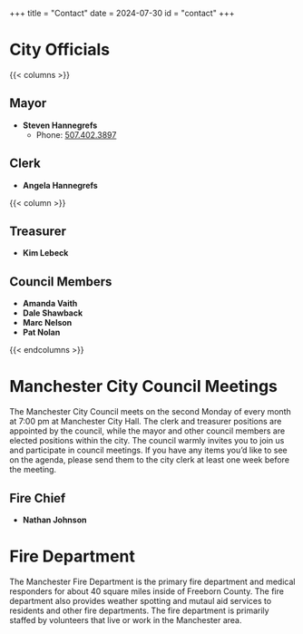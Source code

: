 +++
title = "Contact"
date = 2024-07-30
id = "contact"
+++

# City Officials

{{< columns >}}

## Mayor
- **Steven Hannegrefs**
    - Phone: [507.402.3897](tel:5074023897)

## Clerk
- **Angela Hannegrefs**

{{< column >}}

## Treasurer
- **Kim Lebeck**

## Council Members
- **Amanda Vaith**
- **Dale Shawback**
- **Marc Nelson**
- **Pat Nolan**

{{< endcolumns >}}

# Manchester City Council  Meetings

The Manchester City Council meets on the second Monday of every month at 7:00 pm at Manchester City Hall. The clerk and treasurer positions are appointed by the council, while the mayor and other council members are elected positions within the city. The council warmly invites you to join us and participate in council meetings. If you have any items you’d like to see on the agenda, please send them to the city clerk at least one week before the meeting.

## Fire Chief
- **Nathan Johnson**

# Fire Department

The Manchester Fire Department is the primary fire department and medical responders for about 40 square miles inside of Freeborn County. The fire department also provides weather spotting and mutaul aid services to residents and other fire departments. The fire department is primarily staffed by volunteers that live or work in the Manchester area.